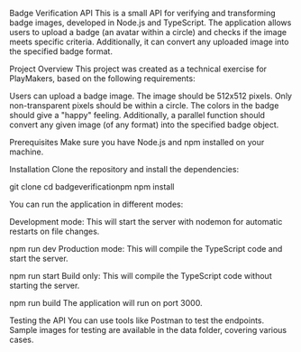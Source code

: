 Badge Verification API
This is a small API for verifying and transforming badge images, developed in Node.js and TypeScript. The application allows users to upload a badge (an avatar within a circle) and checks if the image meets specific criteria. Additionally, it can convert any uploaded image into the specified badge format.

Project Overview
This project was created as a technical exercise for PlayMakers, based on the following requirements:

Users can upload a badge image.
The image should be 512x512 pixels.
Only non-transparent pixels should be within a circle.
The colors in the badge should give a "happy" feeling.
Additionally, a parallel function should convert any given image (of any format) into the specified badge object.

Prerequisites
Make sure you have Node.js and npm installed on your machine.

Installation
Clone the repository and install the dependencies:

git clone <repository-url>
cd badgeverificationpm
npm install

You can run the application in different modes:

Development mode: This will start the server with nodemon for automatic restarts on file changes.

npm run dev
Production mode: This will compile the TypeScript code and start the server.

npm run start
Build only: This will compile the TypeScript code without starting the server.

npm run build
The application will run on port 3000.

Testing the API
You can use tools like Postman to test the endpoints. Sample images for testing are available in the data folder, covering various cases.
